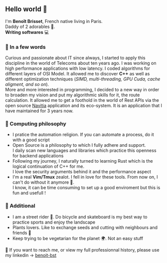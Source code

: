 ## Hello world :pray:

I'm **Benoît Brisset**, French native living in Paris.<br>Daddy of 2 adorables :dancers:.<br>**Writing softwares** :computer:<br>

### :small_blue_diamond: In a few words
Curious and passionate about IT since always, I started to apply this discipline in the world of Telecoms about ten years ago. I was working on high performance applications with low latency.
I coded algorithms for different layers of OSI Model. It allowed me to discover **C++** as well as different optimization techniques (_SIMD, multi-threading, GPU Cuda, cache aligment, and so on_).<br>
More and more interested in programming, I decided to a new way in order to broaden my vision and put my algorithmic skills for it, the route calculation. It allowed me to get a foothold in the world of Rest APIs via the open source [Navitia](https://github.com/CanalTP/navitia) application and its eco-system. It is an application that I have maintained for 3 years now.<br>

### :small_blue_diamond: Computing philosophy

- I pratice the automation religion. If you can automate a process, do it with a good script
- Open Source is a philosophy to which I fully adhere and support.<br> I daily scan new languages and libraries which practice this openness for backend applications
- Following my journey, I naturally turned to learning Rust which is the logical continuation of C++ for me.<br> I love the security arguments behind it and the performance aspect
- I'm a real **Vim/Tmux** zealot. I fell in love for these tools. From now on, I can't do without it anymore :speak_no_evil:.<br> I know, it can be time consuming to set up a good enviroment but this is fun and usefull !

### :small_blue_diamond: Additional 

- I am a street rider :rocket:. Do bicycle and skateboard is my best way to practice sports and enjoy the landscape
- Plants lovers. Like to exchange seeds and cutting with neighbours and friends :seedling:
- Keep trying to be vegetarian for the planet :earth_africa:. Not an easy stuff

:link: If you want to reach me, or view my full professionnal history, please use my linkedin -> [benoit-bst](https://www.linkedin.com/in/beno%C3%AEt-brisset-951a9013a/)

